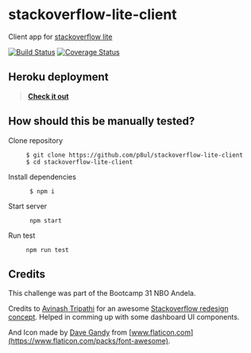 # stackoverflow-lite-client
Client app for [stackoverflow lite](https://github.com/p8ul/stackoverflow-lite/)

[![Build Status](https://travis-ci.org/p8ul/stackoverflow-lite-client.svg?branch=develop)](https://travis-ci.org/p8ul/stackoverflow-lite-client) 
[![Coverage Status](https://coveralls.io/repos/github/p8ul/stackoverflow-lite-client/badge.svg?branch=develop)](https://coveralls.io/github/p8ul/stackoverflow-lite-client?branch=develop)
## Heroku deployment
> **[Check it out](https://stackoverflow-client.herokuapp.com/)**

## How should this be manually tested?
Clone repository
```
     $ git clone https://github.com/p8ul/stackoverflow-lite-client
     $ cd stackoverflow-lite-client
```

Install dependencies
```
      $ npm i
```
Start server
```
      npm start
```
Run test
 ```
      npm run test
```
## Credits
This challenge was part of the Bootcamp 31 NBO Andela.

Credits to [Avinash Tripathi](https://dribbble.com/nashatwork) for an awesome [Stackoverflow redesign concept](https://dribbble.com/shots/2876030-Stackoverflow-redesign?_=1535432246078&utm_source=Clipboard_Shot&utm_campaign=nashatwork&utm_content=Stackoverflow%20redesign&utm_medium=Social_Share). Helped in comming up with some dashboard UI components.

And Icon made by [Dave Gandy](https://www.flaticon.com/authors/dave-gandy) from [www.flaticon.com](https://www.flaticon.com/packs/font-awesome).
